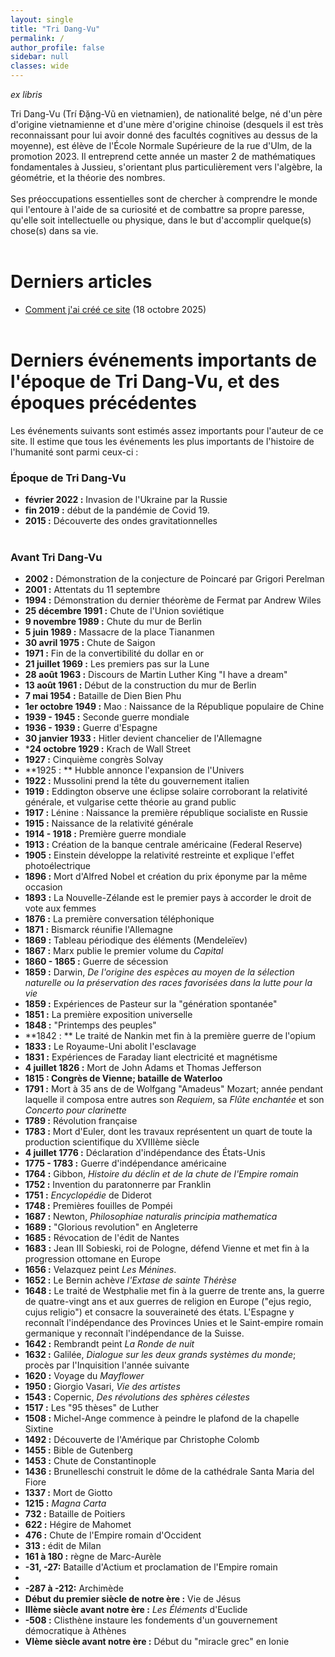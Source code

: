 ```yaml
---
layout: single
title: "Tri Dang-Vu"
permalink: /
author_profile: false
sidebar: null
classes: wide
---
```


*ex libris*


Tri Dang-Vu (Trí Đặng-Vũ en vietnamien), de nationalité belge, né d'un père d'origine vietnamienne et d'une mère d'origine chinoise (desquels il est très reconnaissant pour lui avoir donné des facultés cognitives au dessus de la moyenne), est élève de l'École Normale Supérieure de la rue d'Ulm, de la promotion 2023. Il entreprend cette année un master 2 de mathématiques fondamentales à Jussieu, s'orientant plus particulièrement vers l'algèbre, la géométrie, et la théorie des nombres. <br><br>
Ses préoccupations essentielles sont de chercher à comprendre le monde qui l'entoure à l'aide de sa curiosité et de combattre sa propre paresse, qu'elle soit intellectuelle ou physique, dans le but d'accomplir quelque(s) chose(s) dans sa vie.<br><br>



# Derniers articles
- [Comment j'ai créé ce site](/commentjaicreecesite/) (18 octobre 2025)
<br><br>

# Derniers événements importants de l'époque de Tri Dang-Vu, et des époques précédentes
Les événements suivants sont estimés assez importants pour l'auteur de ce site. Il estime que tous les événements les plus importants de l'histoire de l'humanité sont parmi ceux-ci :
### Époque de Tri Dang-Vu
- **février 2022 :** Invasion de l'Ukraine par la Russie
- **fin 2019 :** début de la pandémie de Covid 19.
- **2015 :** Découverte des ondes gravitationnelles
<br><br>
### Avant Tri Dang-Vu
- **2002 :** Démonstration de la conjecture de Poincaré par Grigori Perelman
- **2001 :** Attentats du 11 septembre
- **1994 :** Démonstration du dernier théorème de Fermat par Andrew Wiles
- **25 décembre 1991 :** Chute de l'Union soviétique
-  **9 novembre 1989 :** Chute du mur de Berlin
-  **5 juin 1989 :** Massacre de la place Tiananmen
-  **30 avril 1975 :** Chute de Saigon
-  **1971 :** Fin de la convertibilité du dollar en or
-  **21 juillet 1969 :** Les premiers pas sur la Lune
-  **28 août 1963 :** Discours de Martin Luther King "I have a dream"
-  **13 août 1961 :** Début de la construction du mur de Berlin
-  **7 mai 1954 :** Bataille de Dien Bien Phu
-  **1er octobre 1949 :** Mao : Naissance de la République populaire de Chine
-  **1939 - 1945 :** Seconde guerre mondiale
-  **1936 - 1939 :** Guerre d'Espagne
- **30 janvier 1933 :** Hitler devient chancelier de l'Allemagne
- ***24 octobre 1929 :** Krach de Wall Street
- **1927 :** Cinquième congrès Solvay
- **1925 : ** Hubble annonce l'expansion de l'Univers
- **1922 :** Mussolini prend la tête du gouvernement italien
- **1919 :** Eddington observe une éclipse solaire corroborant la relativité générale, et vulgarise cette théorie au grand public
- **1917 :** Lénine : Naissance la première république socialiste en Russie
- **1915 :** Naissance de la relativité générale
- **1914 - 1918 :** Première guerre mondiale
- **1913 :** Création de la banque centrale américaine (Federal Reserve)
- **1905 :** Einstein développe la relativité restreinte et explique l'effet photoélectrique
- **1896 :** Mort d'Alfred Nobel et création du prix éponyme par la même occasion
- **1893 :** La Nouvelle-Zélande est le premier pays à accorder le droit de vote aux femmes
- **1876 :** La première conversation téléphonique
- **1871 :** Bismarck réunifie l'Allemagne
- **1869 :** Tableau périodique des éléments (Mendeleïev)
- **1867 :** Marx publie le premier volume du *Capital*
- **1860 - 1865 :** Guerre de sécession
- **1859 :** Darwin, *De l'origine des espèces au moyen de la sélection naturelle ou la préservation des races favorisées dans la lutte pour la vie*
- **1859 :** Expériences de Pasteur sur la "génération spontanée"
- **1851 :** La première exposition universelle
- **1848 :** "Printemps des peuples"
- **1842 : ** Le traité de Nankin met fin à la première guerre de l'opium
- **1833 :** Le Royaume-Uni abolit l'esclavage
- **1831 :** Expériences de Faraday liant electricité et magnétisme
- **4 juillet 1826 :** Mort de John Adams et Thomas Jefferson
- **1815 : Congrès de Vienne; bataille de Waterloo**
- **1791 :** Mort à 35 ans de de Wolfgang "Amadeus" Mozart; année pendant laquelle il composa entre autres son *Requiem*, sa *Flûte enchantée* et son *Concerto pour clarinette*
- **1789 :** Révolution française
- **1783 :** Mort d'Euler, dont les travaux représentent un quart de toute la production scientifique du XVIIIème siècle
- **4 juillet 1776 :** Déclaration d'indépendance des États-Unis
- **1775 - 1783 :** Guerre d'indépendance américaine
- **1764 :** Gibbon, *Histoire du déclin et de la chute de l'Empire romain*
- **1752 :** Invention du paratonnerre par Franklin
- **1751 :** *Encyclopédie* de Diderot
- **1748 :** Premières fouilles de Pompéi
- **1687 :** Newton, *Philosophiae naturalis principia mathematica*
- **1689 :** "Glorious revolution" en Angleterre
- **1685 :** Révocation de l'édit de Nantes
- **1683 :** Jean III Sobieski, roi de Pologne, défend Vienne et met fin à la progression ottomane en Europe
- **1656 :** Velazquez peint *Les Ménines*.
- **1652 :** Le Bernin achève *l'Extase de sainte Thérèse*
- **1648 :** Le traité de Westphalie met fin à la guerre de trente ans, la guerre de quatre-vingt ans et aux guerres de religion en Europe ("ejus regio, cujus religio") et consacre la souveraineté des états. L'Espagne y reconnaît l'indépendance des Provinces Unies et le Saint-empire romain germanique y reconnaît l'indépendance de la Suisse.
- **1642 :** Rembrandt peint *La Ronde de nuit*
- **1632 :** Galilée, *Dialogue sur les deux grands systèmes du monde*; procès par l'Inquisition l'année suivante
- **1620 :** Voyage du *Mayflower*
- **1950 :** Giorgio Vasari, *Vie des artistes*
- **1543 :** Copernic, *Des révolutions des sphères célestes*
- **1517 :** Les "95 thèses" de Luther
- **1508 :** Michel-Ange commence à peindre le plafond de la chapelle Sixtine
- **1492 :** Découverte de l'Amérique par Christophe Colomb
- **1455 :** Bible de Gutenberg
- **1453 :** Chute de Constantinople
- **1436 :** Brunelleschi construit le dôme de la cathédrale Santa Maria del Fiore
- **1337 :** Mort de Giotto
- **1215 :** *Magna Carta*
- **732 :** Bataille de Poitiers
- **622 :** Hégire de Mahomet
- **476 :** Chute de l'Empire romain d'Occident
- **313 :** édit de Milan
- **161 à 180 :** règne de Marc-Aurèle
- **-31, -27:** Bataille d'Actium et proclamation de l'Empire romain
- 
- **-287 à -212:** Archimède
- **Début du premier siècle de notre ère :** Vie de Jésus
- **IIIème siècle avant notre ère :** *Les Éléments* d'Euclide
- **-508 :** Clisthène instaure les fondements d'un gouvernement démocratique à Athènes
- **VIème siècle avant notre ère :** Début du "miracle grec" en Ionie



